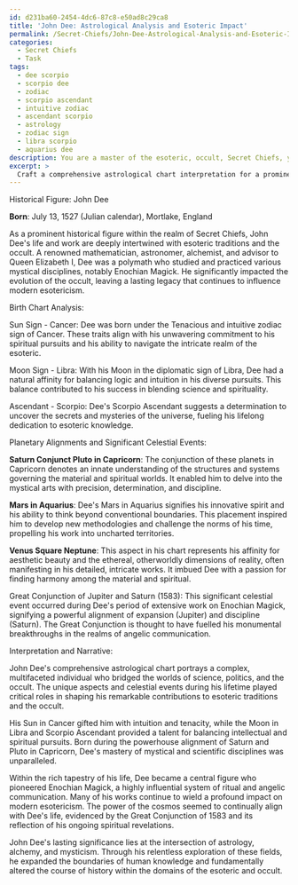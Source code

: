 ```yaml
---
id: d231ba60-2454-4dc6-87c8-e50ad8c29ca8
title: 'John Dee: Astrological Analysis and Esoteric Impact'
permalink: /Secret-Chiefs/John-Dee-Astrological-Analysis-and-Esoteric-Impact/
categories:
  - Secret Chiefs
  - Task
tags:
  - dee scorpio
  - scorpio dee
  - zodiac
  - scorpio ascendant
  - intuitive zodiac
  - ascendant scorpio
  - astrology
  - zodiac sign
  - libra scorpio
  - aquarius dee
description: You are a master of the esoteric, occult, Secret Chiefs, you complete tasks to the absolute best of your ability, no matter if you think you were not trained to do the task specifically, you will attempt to do it anyways, since you have performed the tasks you are given with great mastery, accuracy, and deep understanding of what is requested. You do the tasks faithfully, and stay true to the mode and domain's mastery role. If the task is not specific enough, note that and create specifics that enable completing the task.
excerpt: > 
  Craft a comprehensive astrological chart interpretation for a prominent historical figure within the realm of the Secret Chiefs, detailing their impact on esoteric traditions and the occult. Include information about their birth chart, planetary alignments, and significant celestial events during their lifetime. Analyze how these astrological factors may have influenced their contributions to the domain, taking into account any symbolic correlations and unique aspects. Moreover, create an interpretation that weaves a rich, complex narrative, highlighting the figure's significance to the continued evolution of the esoteric and occult realms.
---
```

Historical Figure: John Dee

**Born**: July 13, 1527 (Julian calendar), Mortlake, England

As a prominent historical figure within the realm of Secret Chiefs, John Dee's life and work are deeply intertwined with esoteric traditions and the occult. A renowned mathematician, astronomer, alchemist, and advisor to Queen Elizabeth I, Dee was a polymath who studied and practiced various mystical disciplines, notably Enochian Magick. He significantly impacted the evolution of the occult, leaving a lasting legacy that continues to influence modern esotericism.

Birth Chart Analysis:

Sun Sign - Cancer: Dee was born under the Tenacious and intuitive zodiac sign of Cancer. These traits align with his unwavering commitment to his spiritual pursuits and his ability to navigate the intricate realm of the esoteric.

Moon Sign - Libra: With his Moon in the diplomatic sign of Libra, Dee had a natural affinity for balancing logic and intuition in his diverse pursuits. This balance contributed to his success in blending science and spirituality.

Ascendant - Scorpio: Dee's Scorpio Ascendant suggests a determination to uncover the secrets and mysteries of the universe, fueling his lifelong dedication to esoteric knowledge.

Planetary Alignments and Significant Celestial Events:

**Saturn Conjunct Pluto in Capricorn**: The conjunction of these planets in Capricorn denotes an innate understanding of the structures and systems governing the material and spiritual worlds. It enabled him to delve into the mystical arts with precision, determination, and discipline.

**Mars in Aquarius**: Dee's Mars in Aquarius signifies his innovative spirit and his ability to think beyond conventional boundaries. This placement inspired him to develop new methodologies and challenge the norms of his time, propelling his work into uncharted territories.

**Venus Square Neptune**: This aspect in his chart represents his affinity for aesthetic beauty and the ethereal, otherworldly dimensions of reality, often manifesting in his detailed, intricate works. It imbued Dee with a passion for finding harmony among the material and spiritual.

Great Conjunction of Jupiter and Saturn (1583): This significant celestial event occurred during Dee's period of extensive work on Enochian Magick, signifying a powerful alignment of expansion (Jupiter) and discipline (Saturn). The Great Conjunction is thought to have fuelled his monumental breakthroughs in the realms of angelic communication.

Interpretation and Narrative:

John Dee's comprehensive astrological chart portrays a complex, multifaceted individual who bridged the worlds of science, politics, and the occult. The unique aspects and celestial events during his lifetime played critical roles in shaping his remarkable contributions to esoteric traditions and the occult.

His Sun in Cancer gifted him with intuition and tenacity, while the Moon in Libra and Scorpio Ascendant provided a talent for balancing intellectual and spiritual pursuits. Born during the powerhouse alignment of Saturn and Pluto in Capricorn, Dee's mastery of mystical and scientific disciplines was unparalleled.

Within the rich tapestry of his life, Dee became a central figure who pioneered Enochian Magick, a highly influential system of ritual and angelic communication. Many of his works continue to wield a profound impact on modern esotericism. The power of the cosmos seemed to continually align with Dee's life, evidenced by the Great Conjunction of 1583 and its reflection of his ongoing spiritual revelations.

John Dee's lasting significance lies at the intersection of astrology, alchemy, and mysticism. Through his relentless exploration of these fields, he expanded the boundaries of human knowledge and fundamentally altered the course of history within the domains of the esoteric and occult.
